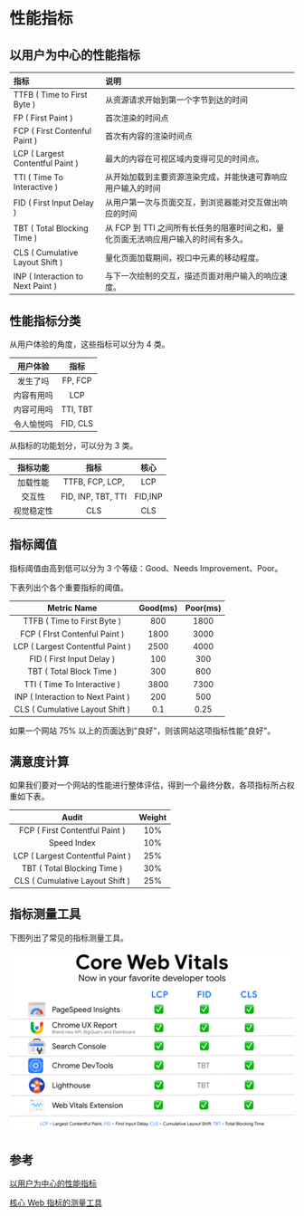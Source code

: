 # 性能指标

## 以用户为中心的性能指标

| 指标                              | 说明                                                         |
| :-------------------------------- | :----------------------------------------------------------- |
| TTFB ( Time to First Byte )       | 从资源请求开始到第一个字节到达的时间                         |
| FP ( First Paint )                | 首次渲染的时间点                                             |
| FCP ( First Contenful Paint )     | 首次有内容的渲染时间点                                       |
| LCP ( Largest Contentful Paint )  | 最大的内容在可视区域内变得可见的时间点。                     |
| TTI ( Time To Interactive )       | 从开始加载到主要资源渲染完成，并能快速可靠响应用户输入的时间 |
| FID ( First Input Delay )         | 从用户第一次与页面交互，到浏览器能对交互做出响应的时间       |
| TBT ( Total Blocking Time )       | 从 FCP 到 TTI 之间所有长任务的阻塞时间之和，量化页面无法响应用户输入的时间有多久。 |
| CLS ( Cumulative Layout Shift )   | 量化页面加载期间，视口中元素的移动程度。                     |
| INP ( Interaction to Next Paint ) | 与下一次绘制的交互，描述页面对用户输入的响应速度。           |

## 性能指标分类

从用户体验的角度，这些指标可以分为 4 类。

|  用户体验  |   指标   |
| :--------: | :------: |
|  发生了吗  | FP, FCP  |
| 内容有用吗 |   LCP    |
| 内容可用吗 | TTI, TBT |
| 令人愉悦吗 | FID, CLS |

从指标的功能划分，可以分为 3 类。

|  指标功能  |        指标        |  核心   |
| :--------: | :----------------: | :-----: |
|  加载性能  |  TTFB, FCP, LCP,   |   LCP   |
|   交互性   | FID, INP, TBT, TTI | FID,INP |
| 视觉稳定性 |        CLS         |   CLS   |

## 指标阈值

指标阈值由高到低可以分为 3 个等级：Good、Needs Improvement、Poor。

下表列出个各个重要指标的阈值。

|            Metric Name            | Good(ms) | Poor(ms) |
| :-------------------------------: | :------: | :------: |
|    TTFB ( Time to First Byte )    |   800    |   1800   |
|   FCP ( FIrst Contenful Paint )   |   1800   |   3000   |
| LCP ( Largest Contentful Paint )  |   2500   |   4000   |
|     FID ( First Input Delay )     |   100    |   300    |
|     TBT ( Total Block Time )      |   300    |   600    |
|    TTI ( Time To Interactive )    |   3800   |   7300   |
| INP ( Interaction to Next Paint ) |   200    |   500    |
|  CLS ( Cumulative Layout Shift )  |   0.1    |   0.25   |

如果一个网站 75% 以上的页面达到"良好"，则该网站这项指标性能"良好"。

## 满意度计算

如果我们要对一个网站的性能进行整体评估，得到一个最终分数，各项指标所占权重如下表。

|              Audit               | Weight |
| :------------------------------: | :----: |
|  FCP ( First Contentful Paint )  |  10%   |
|           Speed Index            |  10%   |
| LCP ( Largest Contentful Paint ) |  25%   |
|   TBT ( Total Blocking Time )    |  30%   |
| CLS ( Cumulative Layout Shift )  |  25%   |

## 指标测量工具

下图列出了常见的指标测量工具。

![支持各项核心 Web 指标的 Chrome 和搜索工具摘要](https://raw.githubusercontent.com/yamsfeer/pic-bed/master/V00vjrHmwzljYo04f3d3.png)

## 参考

[以用户为中心的性能指标](https://web.dev/metrics/)

[核心 Web 指标的测量工具](https://web.dev/vitals-tools/)
